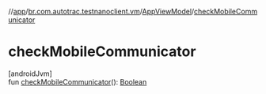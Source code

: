 //[app](../../../index.md)/[br.com.autotrac.testnanoclient.vm](../index.md)/[AppViewModel](index.md)/[checkMobileCommunicator](check-mobile-communicator.md)

# checkMobileCommunicator

[androidJvm]\
fun [checkMobileCommunicator](check-mobile-communicator.md)(): [Boolean](https://kotlinlang.org/api/latest/jvm/stdlib/kotlin/-boolean/index.html)
